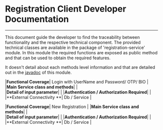 # Registration Client Developer Documentation

*** 
This document guide the developer to find the traceability between functionality and the respective technical component.  The provided technical classes are available in the package of 'registration-service' module. In this module the required functions are exposed as public method and that can be used to obtain the required features.  

It doesn't detail about each methods level information and that are detailed out in the [javadoc](https://github.com/mosip/mosip/tree/master/docs/javadocs/registration/apidocs) of this module.   

|**Functional Coverage**| Login with UserName and Password/ OTP/ BIO |
|**Main Service class and methods**| |	 
|**Detail of input parameter**|	 |
|**Authentication / Authorization Required**| |	 
|**External Connectivity **|	Db / Service |


|**Functional Coverage**| New Registration |
|**Main Service class and methods**| |	 
|**Detail of input parameter**|	 |
|**Authentication / Authorization Required**| |	 
|**External Connectivity **|	Db / Service |
